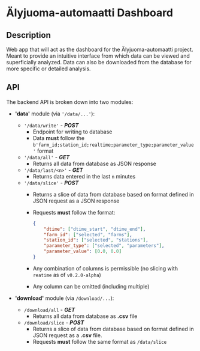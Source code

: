 # Älyjuoma-automaatti Dashboard

## Description

Web app that will act as the dashboard for the Älyjuoma-automaatti project. Meant to provide an intuitive interface from which data can be viewed and superficially analyzed. Data can also be downloaded from the database for more specific or detailed analysis.

## API

The backend API is broken down into two modules:

- **'data'** module (via ```'/data/...'```):
  - ```'/data/write'``` - ***POST***
    - Endpoint for writing to database
    - Data **must** follow the ```b'farm_id;station_id;realtime;parameter_type;parameter_value'``` format
  - ```'/data/all'``` - ***GET***
    - Returns all data from database as JSON response
  - ```'/data/last/<n>'``` - ***GET***
    - Returns data entered in the last `n` minutes
  - ```'/data/slice'``` - ***POST***
    - Returns a slice of data from database based on format defined in JSON request as a JSON response
    - Requests **must** follow the format:

        ```json
        {
            "dtime": ["dtime_start", "dtime_end"],
            "farm_id": ["selected", "farms"],
            "station_id": ["selected", "stations"],
            "parameter_type": ["selected", "parameters"],
            "parameter_value": [0.0, 0.0]
        }
        ```

    - Any combination of columns is permissible (no slicing with ```reatime``` as of ```v0.2.0-alpha```)
    - Any column can be omitted (including multiple)

- **'download'** module (via ```/download/...```):
  - ```/download/all``` - ***GET***
    - Returns all data from database as **.csv** file
  - ```/download/slice``` - ***POST***
    - Returns a slice of data from database based on format defined in JSON request as a **.csv** file.
    - Requests **must** follow the same format as ```/data/slice```

